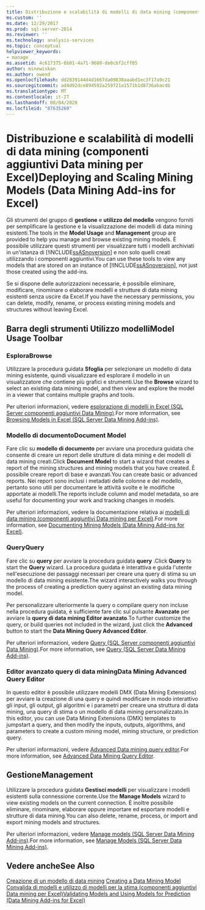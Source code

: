 ```yaml
---
title: Distribuzione e scalabilità di modelli di data mining (componenti aggiuntivi Data mining per Excel) | Microsoft Docs
ms.custom: ''
ms.date: 12/29/2017
ms.prod: sql-server-2014
ms.reviewer: ''
ms.technology: analysis-services
ms.topic: conceptual
helpviewer_keywords:
- manage
ms.assetid: 4c617375-6b01-4a71-9680-de0cbf2cff05
author: minewiskan
ms.author: owend
ms.openlocfilehash: dd2839144d4d1667da09830aaabd1ec3f17a9c21
ms.sourcegitcommit: ad4d92dce894592a259721a1571b1d8736abacdb
ms.translationtype: MT
ms.contentlocale: it-IT
ms.lasthandoff: 08/04/2020
ms.locfileid: "87635260"
---
```

# <a name="deploying-and-scaling-mining-models-data-mining-add-ins-for-excel"></a><span data-ttu-id="538b3-102">Distribuzione e scalabilità di modelli di data mining (componenti aggiuntivi Data mining per Excel)</span><span class="sxs-lookup"><span data-stu-id="538b3-102">Deploying and Scaling Mining Models (Data Mining Add-ins for Excel)</span></span>
  <span data-ttu-id="538b3-103">Gli strumenti del gruppo di **gestione** e **utilizzo del modello** vengono forniti per semplificare la gestione e la visualizzazione dei modelli di data mining esistenti.</span><span class="sxs-lookup"><span data-stu-id="538b3-103">The tools in the **Model Usage** and **Management** group are provided to help you manage and browse existing mining models.</span></span> <span data-ttu-id="538b3-104">È possibile utilizzare questi strumenti per visualizzare tutti i modelli archiviati in un'istanza di [!INCLUDE[ssASnoversion](../includes/ssasnoversion-md.md)] e non solo quelli creati utilizzando i componenti aggiuntivi.</span><span class="sxs-lookup"><span data-stu-id="538b3-104">You can use these tools to view any models that are stored on an instance of [!INCLUDE[ssASnoversion](../includes/ssasnoversion-md.md)], not just those created using the add-ins.</span></span>  
  
 <span data-ttu-id="538b3-105">Se si dispone delle autorizzazioni necessarie, è possibile eliminare, modificare, rinominare o elaborare modelli e strutture di data mining esistenti senza uscire da Excel.</span><span class="sxs-lookup"><span data-stu-id="538b3-105">If you have the necessary permissions, you can delete, modify, rename, or process existing mining models and structures without leaving Excel.</span></span>  
  
## <a name="model-usage-toolbar"></a><span data-ttu-id="538b3-106">Barra degli strumenti Utilizzo modelli</span><span class="sxs-lookup"><span data-stu-id="538b3-106">Model Usage Toolbar</span></span>  
  
### <a name="browse"></a><span data-ttu-id="538b3-107">Esplora</span><span class="sxs-lookup"><span data-stu-id="538b3-107">Browse</span></span>  
 <span data-ttu-id="538b3-108">Utilizzare la procedura guidata **Sfoglia** per selezionare un modello di data mining esistente, quindi visualizzare ed esplorare il modello in un visualizzatore che contiene più grafici e strumenti.</span><span class="sxs-lookup"><span data-stu-id="538b3-108">Use the **Browse** wizard to select an existing data mining model, and then view and explore the model in a viewer that contains multiple graphs and tools.</span></span>  
  
 <span data-ttu-id="538b3-109">Per ulteriori informazioni, vedere [esplorazione di modelli in Excel &#40;SQL Server componenti aggiuntivi Data Mining&#41;](browsing-models-in-excel-sql-server-data-mining-add-ins.md).</span><span class="sxs-lookup"><span data-stu-id="538b3-109">For more information, see [Browsing Models in Excel &#40;SQL Server Data Mining Add-ins&#41;](browsing-models-in-excel-sql-server-data-mining-add-ins.md).</span></span>  
  
### <a name="document-model"></a><span data-ttu-id="538b3-110">Modello di documento</span><span class="sxs-lookup"><span data-stu-id="538b3-110">Document Model</span></span>  
 <span data-ttu-id="538b3-111">Fare clic su **modello di documento** per avviare una procedura guidata che consente di creare un report delle strutture di data mining e dei modelli di data mining creati.</span><span class="sxs-lookup"><span data-stu-id="538b3-111">Click **Document Model** to start a wizard that creates a report of the mining structures and mining models that you have created.</span></span> <span data-ttu-id="538b3-112">È possibile creare report di base e avanzati.</span><span class="sxs-lookup"><span data-stu-id="538b3-112">You can create basic or advanced reports.</span></span> <span data-ttu-id="538b3-113">Nei report sono inclusi i metadati delle colonne e del modello, pertanto sono utili per documentare le attività svolte e le modifiche apportate ai modelli.</span><span class="sxs-lookup"><span data-stu-id="538b3-113">The reports include column and model metadata, so are useful for documenting your work and tracking changes in models.</span></span>  
  
 <span data-ttu-id="538b3-114">Per ulteriori informazioni, vedere la documentazione relativa ai [modelli di data mining &#40;componenti aggiuntivi Data mining per Excel&#41;](documenting-mining-models-data-mining-add-ins-for-excel.md).</span><span class="sxs-lookup"><span data-stu-id="538b3-114">For more information, see [Documenting Mining Models &#40;Data Mining Add-ins for Excel&#41;](documenting-mining-models-data-mining-add-ins-for-excel.md).</span></span>  
  
### <a name="query"></a><span data-ttu-id="538b3-115">Query</span><span class="sxs-lookup"><span data-stu-id="538b3-115">Query</span></span>  
 <span data-ttu-id="538b3-116">Fare clic su **query** per avviare la procedura guidata **query** .</span><span class="sxs-lookup"><span data-stu-id="538b3-116">Click **Query** to start the **Query** wizard.</span></span> <span data-ttu-id="538b3-117">La procedura guidata è interattiva e guida l'utente nell'esecuzione dei passaggi necessari per creare una query di stima su un modello di data mining esistente.</span><span class="sxs-lookup"><span data-stu-id="538b3-117">The wizard interactively walks you through the process of creating a prediction query against an existing data mining model.</span></span>  
  
 <span data-ttu-id="538b3-118">Per personalizzare ulteriormente la query o compilare query non incluse nella procedura guidata, è sufficiente fare clic sul pulsante **Avanzate** per avviare la **query di data mining Editor avanzato**.</span><span class="sxs-lookup"><span data-stu-id="538b3-118">To further customize the query, or build queries not included in the wizard, just click the **Advanced** button to start the **Data Mining Query Advanced Editor**.</span></span>  
  
 <span data-ttu-id="538b3-119">Per ulteriori informazioni, vedere [Query &#40;SQL Server componenti aggiuntivi Data Mining&#41;](query-sql-server-data-mining-add-ins.md).</span><span class="sxs-lookup"><span data-stu-id="538b3-119">For more information, see [Query &#40;SQL Server Data Mining Add-ins&#41;](query-sql-server-data-mining-add-ins.md).</span></span>  
  
### <a name="data-mining-advanced-query-editor"></a><span data-ttu-id="538b3-120">Editor avanzato query di data mining</span><span class="sxs-lookup"><span data-stu-id="538b3-120">Data Mining Advanced Query Editor</span></span>  
 <span data-ttu-id="538b3-121">In questo editor è possibile utilizzare modelli DMX (Data Mining Extensions) per avviare la creazione di una query e quindi modificare in modo interattivo gli input, gli output, gli algoritmi e i parametri per creare una struttura di data mining, una query di stima o un modello di data mining personalizzato.</span><span class="sxs-lookup"><span data-stu-id="538b3-121">In this editor, you can use Data Mining Extensions (DMX) templates to jumpstart a query, and then modify the inputs, outputs, algorithms, and parameters to create a custom mining model, mining structure, or prediction query.</span></span>  
  
 <span data-ttu-id="538b3-122">Per ulteriori informazioni, vedere [Advanced Data mining query editor](advanced-data-mining-query-editor.md).</span><span class="sxs-lookup"><span data-stu-id="538b3-122">For more information, see [Advanced Data Mining Query Editor](advanced-data-mining-query-editor.md).</span></span>  
  
## <a name="management"></a><span data-ttu-id="538b3-123">Gestione</span><span class="sxs-lookup"><span data-stu-id="538b3-123">Management</span></span>  
 <span data-ttu-id="538b3-124">Utilizzare la procedura guidata **Gestisci modelli** per visualizzare i modelli esistenti sulla connessione corrente.</span><span class="sxs-lookup"><span data-stu-id="538b3-124">Use the **Manage Models** wizard to view existing models on the current connection.</span></span> <span data-ttu-id="538b3-125">È inoltre possibile eliminare, rinominare, elaborare oppure importare ed esportare modelli e strutture di data mining.</span><span class="sxs-lookup"><span data-stu-id="538b3-125">You can also delete, rename, process, or import and export mining models and structures.</span></span>  
  
 <span data-ttu-id="538b3-126">Per ulteriori informazioni, vedere [Manage models &#40;SQL Server Data Mining Add-ins&#41;](manage-models-sql-server-data-mining-add-ins.md).</span><span class="sxs-lookup"><span data-stu-id="538b3-126">For more information, see [Manage Models &#40;SQL Server Data Mining Add-ins&#41;](manage-models-sql-server-data-mining-add-ins.md).</span></span>  
  
## <a name="see-also"></a><span data-ttu-id="538b3-127">Vedere anche</span><span class="sxs-lookup"><span data-stu-id="538b3-127">See Also</span></span>  
 <span data-ttu-id="538b3-128">[Creazione di un modello di data mining](creating-a-data-mining-model.md) </span><span class="sxs-lookup"><span data-stu-id="538b3-128">[Creating a Data Mining Model](creating-a-data-mining-model.md) </span></span>  
 [<span data-ttu-id="538b3-129">Convalida di modelli e utilizzo di modelli per la stima &#40;componenti aggiuntivi Data mining per Excel&#41;</span><span class="sxs-lookup"><span data-stu-id="538b3-129">Validating Models and Using Models for Prediction &#40;Data Mining Add-ins for Excel&#41;</span></span>](validating-models-and-using-models-for-prediction-data-mining-add-ins-for-excel.md)  
  
  
